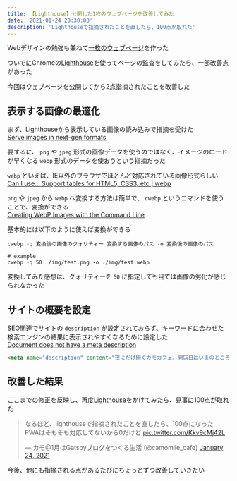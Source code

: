 ```yaml
---
title: 【Lighthouse】公開した1枚のウェブページを改善してみた
date: '2021-01-24 20:30:00'
description: 'Lighthouseで指摘されたことを直したら、100点が取れた'
---
```


Webデザインの勉強も兼ねて[一枚のウェブページ](https://kind-engelbart-db1cd7.netlify.app/)を作った

ついでにChromeの[Lighthouse](https://developers.google.com/web/tools/lighthouse)を使ってページの監査をしてみたら、一部改善点があった

今回はウェブページを公開してから2点指摘されたことを改善した

## 表示する画像の最適化

まず、Lighthouseから表示している画像の読み込みで指摘を受けた  
[Serve images in next-gen formats](https://web.dev/uses-webp-images/?utm_source=lighthouse&utm_medium=devtools)

要するに、 `png` や `jpeg` 形式の画像データを使うのではなく、イメージのロードが早くなる `webp` 形式のデータを使おうという指摘だった

`webp` といえば、IE以外のブラウザでほとんど対応されている画像形式らしい  
[Can I use... Support tables for HTML5, CSS3, etc | webp](https://caniuse.com/?search=webp)

`png` や `jpeg` から `webp` へ変換する方法は簡単で、 `cwebp` というコマンドを使うことで、変換ができる  
[Creating WebP Images with the Command Line](https://web.dev/codelab-serve-images-webp/)

基本的には以下のように使えば変換ができる

```shell
cwebp -q 変換後の画像のクォリティー 変換する画像のパス -o 変換後の画像のパス

# example
cwebp -q 50 ./img/test.png -o ./img/test.webp
```

変換してみた感想は、クォリティーを `50` に指定しても目では画像の劣化が感じられなかった

## サイトの概要を設定

SEO関連でサイトの `description` が設定されておらず、キーワードに合わせた検索エンジンの結果に表示されやすくなるために設定した  
[Document does not have a meta description](https://web.dev/meta-description/?utm_source=lighthouse&utm_medium=devtools)

```html
<meta name="description" content="夜にだけ開くカモカフェ。開店日はいまのところ、未定です">
```

## 改善した結果

ここまでの修正を反映し、再度[Lighthouse](https://developers.google.com/web/tools/lighthouse)をかけてみたら、見事に100点が取れた

<blockquote class="twitter-tweet"><p lang="ja" dir="ltr">なるほど、lighthouseで指摘されたことを直したら、100点になった<br>PWAはそもそも対応してないから0だけど <a href="https://t.co/Kkv9cMj42L">pic.twitter.com/Kkv9cMj42L</a></p>&mdash; カモ@1月はGatsbyブログをつくる生活 (@camomile_cafe) <a href="https://twitter.com/camomile_cafe/status/1353199873344978944?ref_src=twsrc%5Etfw">January 24, 2021</a></blockquote>

今後、他にも指摘される点があるたびにちょっとずつ改善していきたい
